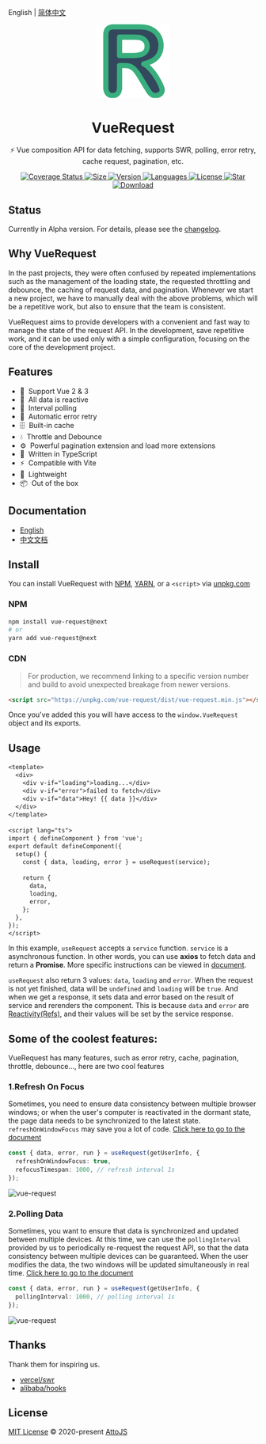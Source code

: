 English | [简体中文](README-zh_CN.md)

<p align="center">
  <a href="https://www.attojs.org">
    <img
      width="150"
      src="https://raw.githubusercontent.com/AttoJS/art/master/vue-request-logo.png"
      alt="VueRequest logo"
    />
  </a>
</p>
<h1 align="center">VueRequest</h1>
<div align="center">
  <p align="center">⚡️ Vue composition API for data fetching, supports SWR, polling, error retry, cache request, pagination, etc.</p>
  <a href="https://codecov.io/github/attojs/vue-request?branch=master">
    <img
      src="https://img.shields.io/codecov/c/github/attojs/vue-request?token=NW2XVQWGPP"
      alt="Coverage Status"
    />
  </a>
  <a href="https://www.npmjs.com/package/vue-request">
    <img src="https://img.shields.io/bundlephobia/minzip/vue-request/latest" alt="Size" />
  </a>
  <a href="https://www.npmjs.com/package/vue-request">
    <img src="https://img.shields.io/npm/v/vue-request" alt="Version" />
  </a>
  <a href="https://www.npmjs.com/package/vue-request">
    <img src="https://img.shields.io/github/languages/top/attojs/vue-request" alt="Languages" />
  </a>
  <a href="https://www.npmjs.com/package/vue-request">
    <img src="https://img.shields.io/npm/l/vue-request" alt="License" />
  </a>
  <a href="https://github.com/AttoJS/vue-request/stargazers">
    <img src="https://img.shields.io/github/stars/attojs/vue-request" alt="Star" />
  </a>
  <a href="https://www.npmjs.com/package/vue-request">
    <img src="https://img.shields.io/npm/dm/vue-request" alt="Download" />
  </a>
</div>

## Status

Currently in Alpha version. For details, please see the [changelog](https://github.com/AttoJS/vue-request/issues/121).

## Why VueRequest

In the past projects, they were often confused by repeated implementations such as the management of the loading state, the requested throttling and debounce, the caching of request data, and pagination. Whenever we start a new project, we have to manually deal with the above problems, which will be a repetitive work, but also to ensure that the team is consistent.

VueRequest aims to provide developers with a convenient and fast way to manage the state of the request API. In the development, save repetitive work, and it can be used only with a simple configuration, focusing on the core of the development project.

## Features

- 🌈 &nbsp;Support Vue 2 & 3
- 🚀 &nbsp;All data is reactive
- 🔄 &nbsp;Interval polling
- 🤖 &nbsp;Automatic error retry
- 🗄 &nbsp;Built-in cache
- 💧 &nbsp;Throttle and Debounce
- ⚙️ &nbsp;Powerful pagination extension and load more extensions
- 📠 &nbsp;Written in TypeScript
- ⚡️ &nbsp;Compatible with Vite
- 🍃 &nbsp;Lightweight
- 📦 &nbsp;Out of the box

## Documentation

- [English](https://www.attojs.org/)
- [中文文档](https://www.attojs.com/)

## Install

You can install VueRequest with [NPM](https://www.npmjs.com/), [YARN](https://yarnpkg.com/), or a `<script>` via [unpkg.com](https://unpkg.com/)

### NPM

```sh
npm install vue-request@next
# or
yarn add vue-request@next
```

### CDN

> For production, we recommend linking to a specific version number and build to avoid unexpected breakage from newer versions.

```html
<script src="https://unpkg.com/vue-request/dist/vue-request.min.js"></script>
```

Once you've added this you will have access to the `window.VueRequest` object and its exports.

## Usage

```vue
<template>
  <div>
    <div v-if="loading">loading...</div>
    <div v-if="error">failed to fetch</div>
    <div v-if="data">Hey! {{ data }}</div>
  </div>
</template>

<script lang="ts">
import { defineComponent } from 'vue';
export default defineComponent({
  setup() {
    const { data, loading, error } = useRequest(service);

    return {
      data,
      loading,
      error,
    };
  },
});
</script>
```

In this example, `useRequest` accepts a `service` function. `service` is a asynchronous function. In other words, you can use **axios** to fetch data and return a **Promise**. More specific instructions can be viewed in [document](https://www.attojs.org/guide/documentation/dataFetching.html).

`useRequest` also return 3 values: `data`, `loading` and `error`. When the request is not yet finished, data will be `undefined` and `loading` will be `true`. And when we get a response, it sets data and error based on the result of service and rerenders the component. This is because `data` and `error` are [Reactivity(Refs)](https://v3.vuejs.org/guide/reactivity-fundamentals.html), and their values will be set by the service response.

## Some of the coolest features:

VueRequest has many features, such as error retry, cache, pagination, throttle, debounce..., here are two cool features

### 1.Refresh On Focus

Sometimes, you need to ensure data consistency between multiple browser windows; or when the user's computer is reactivated in the dormant state, the page data needs to be synchronized to the latest state. `refreshOnWindowFocus` may save you a lot of code. [Click here to go to the document](https://www.attojs.org/guide/documentation/refreshOnWindowFocus.html)

```ts
const { data, error, run } = useRequest(getUserInfo, {
  refreshOnWindowFocus: true,
  refocusTimespan: 1000, // refresh interval 1s
});
```

![vue-request](https://z3.ax1x.com/2021/09/10/hXAs8s.gif)

### 2.Polling Data

Sometimes, you want to ensure that data is synchronized and updated between multiple devices. At this time, we can use the `pollingInterval` provided by us to periodically re-request the request API, so that the data consistency between multiple devices can be guaranteed. When the user modifies the data, the two windows will be updated simultaneously in real time. [Click here to go to the document](https://www.attojs.org/guide/documentation/polling.htm)

```ts
const { data, error, run } = useRequest(getUserInfo, {
  pollingInterval: 1000, // polling interval 1s
});
```

![vue-request](https://z3.ax1x.com/2021/09/10/hXAy2n.gif)

## Thanks

Thank them for inspiring us.

- [vercel/swr](https://github.com/vercel/swr)
- [alibaba/hooks](https://ahooks.js.org/hooks/async#userequest)

## License

[MIT License](https://github.com/AttoJS/vue-request/blob/master/LICENSE) © 2020-present [AttoJS](https://github.com/AttoJS)
